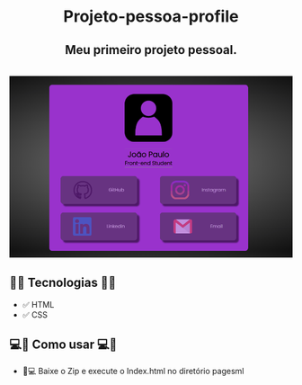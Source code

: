 
<h1 align="center">Projeto-pessoa-profile</h1>
<h2 align="center">Meu primeiro projeto pessoal.</h2>
<br>
<div align="center">
    <img src="/_images/projeto3.gif" alt="Gif Projeto Profile">
</div>


<h2>🚀🚀 Tecnologias 🚀🚀</h2>

- ✅ HTML
- ✅ CSS

<h2> 💻📲 Como usar 💻📲 </h2>

- 📱💻 Baixe o Zip e execute o Index.html no diretório pagesml




